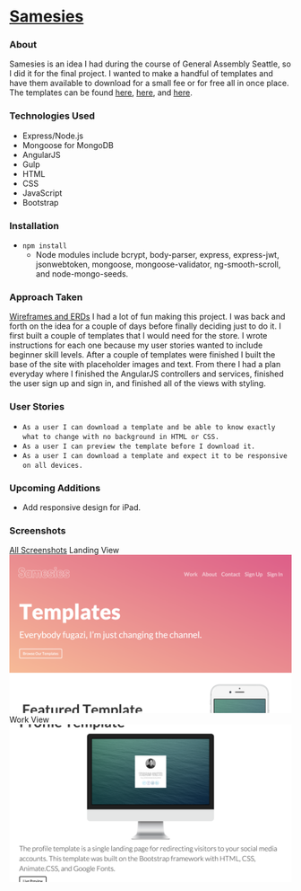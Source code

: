 # [Samesies](http://samesies.herokuapp.com/)
### About
Samesies is an idea I had during the course of General Assembly Seattle, so I did it for the final project. I wanted to make a handful of templates and have them available to download for a small fee or for free all in once place. The templates can be found [here](https://github.com/thomasvaeth/samesies-coming), [here](https://github.com/thomasvaeth/samesies-profile), and [here](https://github.com/thomasvaeth/samesies-slider).

### Technologies Used
* Express/Node.js
* Mongoose for MongoDB
* AngularJS
* Gulp
* HTML
* CSS
* JavaScript
* Bootstrap

### Installation
* ````npm install````
  - Node modules include bcrypt, body-parser, express, express-jwt, jsonwebtoken, mongoose, mongoose-validator, ng-smooth-scroll, and node-mongo-seeds.

### Approach Taken
[Wireframes and ERDs](https://github.com/thomasvaeth/ga-samesies/tree/master/screenshots)
I had a lot of fun making this project. I was back and forth on the idea for a couple of days before finally deciding just to do it. I first built a couple of templates that I would need for the store. I wrote instructions for each one because my user stories wanted to include beginner skill levels. After a couple of templates were finished I built the base of the site with placeholder images and text. From there I had a plan everyday where I finished the AngularJS controllers and services, finished the user sign up and sign in, and finished all of the views with styling.

### User Stories
* ````As a user I can download a template and be able to know exactly what to change with no background in HTML or CSS.````
* ````As a user I can preview the template before I download it.````
* ````As a user I can download a template and expect it to be responsive on all devices.````

### Upcoming Additions
* Add responsive design for iPad.

### Screenshots
[All Screenshots](https://github.com/thomasvaeth/ga-samesies/tree/master/screenshots)
Landing View
![Landing Div](https://github.com/thomasvaeth/ga-samesies/blob/master/screenshots/screenshot-1.png "Desktop screenshot")
Work View
![Example Template](https://github.com/thomasvaeth/ga-samesies/blob/master/screenshots/screenshot-2.png "Desktop screenshot")